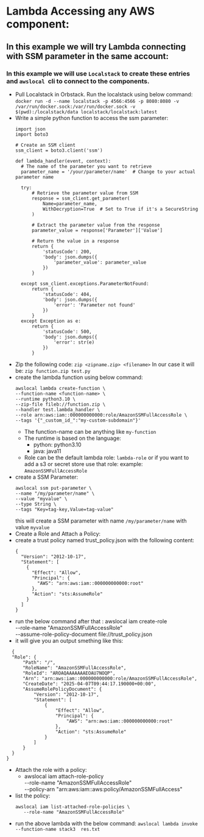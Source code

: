 # Lambda Accessing any AWS component:

## In this example we will try Lambda connecting with SSM parameter in the same account:

### In this example we will use `Localstack` to create these entries and `awslocal `cli to connect to the components.

- Pull Localstack in Orbstack. Run the localstack using below command:
	`docker run -d --name localstack -p 4566:4566 -p 8080:8080 -v /var/run/docker.sock:/var/run/docker.sock -v $(pwd):/localstack/data localstack/localstack:latest`
- Write a simple python function to access the ssm parameter:
	```
  import json
  import boto3
  
  # Create an SSM client
  ssm_client = boto3.client('ssm')
  
  def lambda_handler(event, context):
      # The name of the parameter you want to retrieve
      parameter_name = '/your/parameter/name'  # Change to your actual parameter name
  
      try:
          # Retrieve the parameter value from SSM
          response = ssm_client.get_parameter(
              Name=parameter_name,
              WithDecryption=True  # Set to True if it's a SecureString
          )
          
          # Extract the parameter value from the response
          parameter_value = response['Parameter']['Value']
          
          # Return the value in a response
          return {
              'statusCode': 200,
              'body': json.dumps({
                  'parameter_value': parameter_value
              })
          }
      
      except ssm_client.exceptions.ParameterNotFound:
          return {
              'statusCode': 404,
              'body': json.dumps({
                  'error': 'Parameter not found'
              })
          }
      except Exception as e:
          return {
              'statusCode': 500,
              'body': json.dumps({
                  'error': str(e)
              })
          }
	
	```
- Zip the following code:
	`zip <zipname.zip> <filename>`
	In our case it will be: `zip function.zip test.py`
- create the lambda function using below command:
	```
	awslocal lambda create-function \
    --function-name <function-name> \
    --runtime python3.10 \
    --zip-file fileb://function.zip \
    --handler test.lambda_handler \
    --role arn:aws:iam::000000000000:role/AmazonSSMFullAccessRole \
    --tags '{"_custom_id_":"my-custom-subdomain"}'
	```
	* The function-name can be anything like `my-function`
	* The runtime is based on the language:
		* python: python3.10
		* java: java11
	* Role can be the default lambda role: `lambda-role` or if you want to add a s3 or secret store use that role: example: `AmazonSSMFullAccessRole`
- create a SSM Parameter:
	```
	awslocal ssm put-parameter \
    --name "/my/parameter/name" \
    --value "myvalue" \
    --type String \
    --tags "Key=tag-key,Value=tag-value"
	```
	this will create a SSM parameter with name `/my/parameter/name` with value `myvalue`
- Create a Role and Attach a Policy:
- create a trust policy named trust_policy.json with the following content:
	```
	{
      "Version": "2012-10-17",
      "Statement": [
        {
          "Effect": "Allow",
          "Principal": {
            "AWS": "arn:aws:iam::000000000000:root"
          },
          "Action": "sts:AssumeRole"
        }
      ]
    }
	```
- run the below command after that :
	awslocal iam create-role \
      --role-name "AmazonSSMFullAccessRole" \
      --assume-role-policy-document file://trust_policy.json
 - it will give you an output smething like this:
  ```
    {
    "Role": {
        "Path": "/",
        "RoleName": "AmazonSSMFullAccessRole",
        "RoleId": "AROAQAAAAAAAEOAU7NOQP",
        "Arn": "arn:aws:iam::000000000000:role/AmazonSSMFullAccessRole",
        "CreateDate": "2025-04-07T09:44:17.190000+00:00",
        "AssumeRolePolicyDocument": {
            "Version": "2012-10-17",
            "Statement": [
                {
                    "Effect": "Allow",
                    "Principal": {
                        "AWS": "arn:aws:iam::000000000000:root"
                    },
                    "Action": "sts:AssumeRole"
                }
            ]
        }
    }
}

  ```

 - Attach the role with a policy:
	 - awslocal iam attach-role-policy \
      --role-name "AmazonSSMFullAccessRole" \
      --policy-arn "arn:aws:iam::aws:policy/AmazonSSMFullAccess"
 - list the policy:
   ```
   awslocal iam list-attached-role-policies \
      --role-name "AmazonSSMFullAccessRole"
    ```
- run the above lambda with the below command:
	`awslocal lambda invoke --function-name stack3  res.txt`
